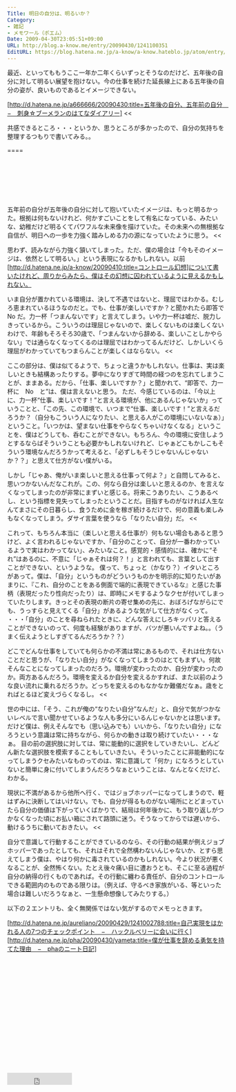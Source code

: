 ```yaml
---
Title: 明日の自分は、明るいか？
Category:
- 雑記
- メモワール（ポエム）
Date: 2009-04-30T23:05:51+09:00
URL: http://blog.a-know.me/entry/20090430/1241100351
EditURL: https://blog.hatena.ne.jp/a-know/a-know.hateblo.jp/atom/entry/12921228815727980097
---
```


>>
最近、といってももうここ一年か二年くらいずっとそうなのだけど、五年後の自分に対して明るい展望を抱けない。今の仕事を続けた延長線上にある五年後の自分の姿が、良いものであるとイメージできない。

[http://d.hatena.ne.jp/a666666/20090430:title=五年後の自分、五年前の自分　−　刺身☆ブーメランのはてなダイアリー]
<<

共感できるところ・・・というか、思うところが多かったので、自分の気持ちを整理するつもりで書いてみる。。

====

<script async src="//pagead2.googlesyndication.com/pagead/js/adsbygoogle.js"></script>
<!-- article-top -->
<ins class="adsbygoogle"
     style="display:inline-block;width:728px;height:90px"
     data-ad-client="ca-pub-3463034538369189"
     data-ad-slot="8367620130"></ins>
<script>
(adsbygoogle = window.adsbygoogle || []).push({});
</script>


>>
五年前の自分が五年後の自分に対して抱いていたイメージは、もっと明るかった。根拠は何もないけれど、何かすごいことをして有名になっている、みたいな、幼稚だけど明るくてパワフルな未来像を描けていた。その未来への無根拠な自信が、明日への一歩を力強く踏みしめる力の源になっていたように思う。
<<

思わず、読みながら力強く頷いてしまった。ただ、僕の場合は「今もそのイメージは、依然として明るい。」という表現になるかもしれない。以前[http://d.hatena.ne.jp/a-know/20090410:title=コントロール幻想]について書いたけれど、周りからみたら、僕はその幻想に囚われているように見えるかもしれない。


>>
いま自分が置かれている環境は、決して不遇ではないと、理屈ではわかる。むしろ恵まれているほうなのだと。でも、仕事が楽しいですか？と聞かれたら即答で No だ。力一杯「つまんないです」と言えてしまう。いや力一杯は嘘だ、脱力しきっているから。こういうのは理屈じゃないので、楽しくないものは楽しくないわけで、年齢もそろそろ30歳で、「つまんないから辞める、楽しいことしかやらない」では通らなくなってくるのは理屈ではわかってるんだけど、しかしいくら理屈がわかっていてもつまらんことが楽しくはならない。
<<

ここの部分は、僕は似てるようで、ちょっと違うかもしれない。仕事は、実は楽しいときも結構あったりする。夢中になりすぎて時間の経つのを忘れてしまうことが、ままある。だから、「仕事、楽しいですか？」と聞かれて、“即答で、力一杯に　No　と”は、僕は言えないと思う。
ただ、今感じているのは、「今以上に、力一杯“仕事、楽しいです！”と言える環境が、他にあるんじゃないか」っていうことと、「この先、この環境で、いつまで“仕事、楽しいです！”と言えるだろうか？（自分もこういう人になりたい、と思える人がこの環境にいないなぁ）」ということ。「いつかは、望まない仕事をやらなくちゃいけなくなる」ということを、僕はどうしても、呑むことができない。もちろん、今の環境に安住しようとするならばそういうことも必要かもしれないけれど、じゃぁどこもかしこもそういう環境なんだろうかって考えると、「必ずしもそうじゃないんじゃないか？？」と思えて仕方がない僕がいる。


>>
しかし「じゃあ、俺がいま楽しいと思える仕事って何よ？」と自問してみると、思いつかないんだなこれが。この、何なら自分は楽しいと思えるのか、を言えなくなってしまったのが非常にまずいと感じる。将来こうありたい、こうあるべし、という指標を見失ってしまったということだ。目指すものがなければ人生なんてまさにその日暮らし、食うために金を稼ぎ続けるだけで、何の意義も楽しみもなくなってしまう。ダサイ言葉を使うなら「なりたい自分」だ。
<<

これって、もちろん本当に（楽しいと思える仕事が）何もない場合もあると思うけど、よく言われるじゃないですか、「自分のことって、自分が一番わかっているようで実はわかってない」、みたいなこと。感覚的・感情的には、確かに“それ”はあるのに、不意に「じゃぁそれは何？！」と言われても、言葉として出すことができない、というような。
僕って、ちょっと（かなり？）イタいところがあって。僕は、「自分」というものがどういうものかを明示的に知りたいがあまりに、『これ、自分のことをある側面で端的に表現できているな』と感じた事柄（表現だったり性向だったり）は、即時にメモするようなクセが付いてしまっていたりします。きっとその表現の断片の寄せ集めの先に、おぼろげながらにでも、うっすらと見えてくる「自分」があるような気がして仕方がなくって。
・・・「自分」のことを尋ねられたときに、どんな答えにしろキッパリと答えることができないのって、何度も経験がありますが、バツが悪いんですよね。。（うまく伝えようとしすぎてるんだろうか？？）


>>
どこでどんな仕事をしていても何らかの不満は常にあるもので、それは仕方ないことだと思うが、「なりたい自分」がなくなってしまうのはとてもまずい。何故そんなことになってしまったのだろう。環境が変わったのか、自分が変わったのか。両方あるんだろう。環境を変えるか自分を変えるかすれば、また以前のような良い流れに乗れるだろうか。どっちを変えるのもなかなか難儀だなぁ。歳をとればとるほど変えづらくなるし。
<<

世の中には、「そう、これが俺の“なりたい自分”なんだ」と、自分で気がつかないレベルで言い聞かせているような人も多分にいるんじゃないかとは思います。だけど僕は、例えそんなでも（思い込みでも）いいから、「なりたい自分」になろうという意識は常に持ちながら、何らかの動きは取り続けていたい・・・なぁ。
目の前の選択肢に対しては、常に能動的に選択をしていきたいし、どんどん新たな選択肢を模索することもしていきたい。そういったことに非能動的になってしまうクセみたいなものってのは、常に意識して「何か」になろうとしていないと簡単に身に付いてしまうんだろうなぁということは、なんとなくだけど、わかる。


>>
現状に不満があるから他所へ行く、ではジョブホッパーになってしまうので、軽はずみに決断してはいけない。でも、自分が得るものがない場所にとどまっていたら自分の価値は下がっていくばかりで、結局は何年後かに、もう取り返しがつかなくなった頃にお払い箱にされて路頭に迷う。そうなってからでは遅いから、動けるうちに動いておきたい。
<<

自分で意識して行動することができているのなら、その行動の結果が例えジョブホッパーであったとしても、それはそれで全然構わないんじゃないか、とすら思えてしまう僕は、やはり何かに毒されているのかもしれない。今より状況が悪くなることが、全然怖くない。たとえ後々痛い目に遭おうとも、そこに至る過程が自分の納得の行くものであれば。その行動に纏わる責任が、自分のコントロールできる範囲内のものである限りは。（例えば、守るべき家族がいる、等といった場合は難しいだろうなぁと、一生懸命想像してみたりする。）




以下の２エントリも、全く無関係ではない気がするのでメモっときます。


[http://d.hatena.ne.jp/aureliano/20090429/1241002788:title=自己実現をはかれる人の7つのチェックポイント　−　ハックルベリーに会いに行く]
[http://d.hatena.ne.jp/pha/20090430/yameta:title=僕が仕事を辞める勇気を持てた理由　−　phaのニート日記]




<script async src="//pagead2.googlesyndication.com/pagead/js/adsbygoogle.js"></script>
<!-- article-bottom2 -->
<ins class="adsbygoogle"
     style="display:inline-block;width:300px;height:250px"
     data-ad-client="ca-pub-3463034538369189"
     data-ad-slot="5274552934"></ins>
<script>
(adsbygoogle = window.adsbygoogle || []).push({});
</script>


<iframe src="http://blog.hatena.ne.jp/a-know/a-know.hateblo.jp/subscribe/iframe" allowtransparency="true" frameborder="0" scrolling="no" width="150" height="28"></iframe>
